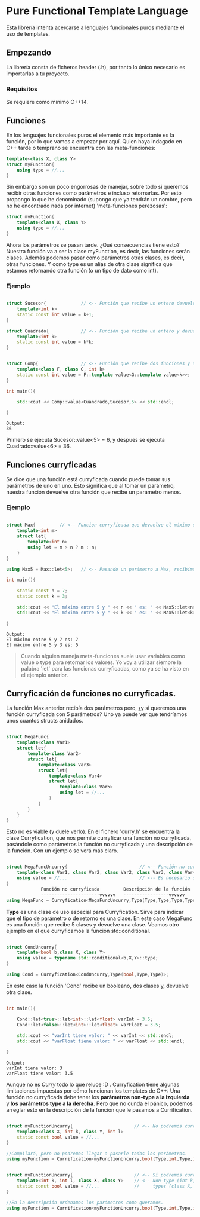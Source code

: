 
# Pure Functional Template Language

Esta librería intenta acercarse a lenguajes funcionales puros mediante el uso de templates.

## Empezando

La librería consta de ficheros header (.h), por tanto lo único necesario es importarlas a tu proyecto.

### Requisitos

Se requiere como mínimo C++14.


## Funciones

En los lenguajes funcionales puros el elemento más importante es la función, por lo que vamos a empezar por aquí. Quien haya indagado en C++ tarde o temprano se encuentra con las meta-funciones:

```cpp
template<class X, class Y>
struct myFunction{
    using type = //...
}
```

Sin embargo son un poco engorrosas de manejar, sobre todo si queremos recibir otras funciones como parámetros e incluso retornarlas. Por esto propongo lo que he denominado (supongo que ya tendrán un nombre, pero no he encontrado nada por internet) 'meta-funciones perezosas':

```cpp
struct myFunction{
    template<class X, class Y>
    using type = //...
}
```

Ahora los parámetros se pasan tarde. ¿Qué consecuencias tiene esto? Nuestra función va a ser la clase myFunction, es decir, las funciones serán clases. Además podemos pasar como parámetros otras clases, es decir, otras funciones. Y como type es un alias de otra clase significa que estamos retornando otra función (o un tipo de dato como int).

### Ejemplo

```cpp

struct Sucesor{             // <-- Función que recibe un entero devuelve su sucesor.
    template<int k>     
    static const int value = k+1;
}

struct Cuadrado{            // <-- Función que recibe un entero y devuelve su cuadrado.
    template<int k>
    static const int value = k*k;   
}


struct Comp{                // <-- Función que recibe dos funciones y un entero resultado de F(G(k)).
    template<class F, class G, int k>
    static const int value = F::template value<G::template value<k>>;
}

int main(){

    std::cout << Comp::value<Cuandrado,Sucesor,5> << std::endl;

}

```

```
Output: 
36
```

Primero se ejecuta Sucesor::value<5> = 6, y despues se ejecuta Cuadrado::value<6> = 36.

## Funciones curryficadas

Se dice que una función está curryficada cuando puede tomar sus parámetros de uno en uno. Esto significa que al tomar un parámetro, nuestra función devuelve otra función que recibe un parámetro menos. 

### Ejemplo

```cpp

struct Max{         // <-- Funcion curryficada que devuelve el máximo de dos enteros.
    template<int m>
    struct let{
        template<int n>
        using let = m > n ? m : n;
    }
}

using Max5 = Max::let<5>;   // <-- Pasando un parámetro a Max, recibimos una nueva función.

int main(){

    static const n = 7;
    static const k = 3;

    std::cout << "El máximo entre 5 y " << n << " es: " << Max5::let<n> << std::endl;
    std::cout << "El máximo entre 5 y " << k << " es: " << Max5::let<k> << std::endl;

}

```
 
```
Output:
El máximo entre 5 y 7 es: 7
El máximo entre 5 y 3 es: 5
```

> Cuando alguien maneja meta-funciones suele usar variables como value o type para retornar los valores. Yo voy a utilizar siempre la palabra 'let' para las funcionas curryficadas, como ya se ha visto en el ejemplo anterior.

## Curryficación de funciones no curryficadas.

La función Max anterior recibía dos parámetros pero, ¿y si queremos una función curryficada con 5 parámetros? Uno ya puede ver que tendríamos unos cuantos structs anidados. 

```cpp

struct MegaFunc{
    template<class Var1>
    struct let{
        template<class Var2>
        struct let{
            template<class Var3>
            struct let{
                template<class Var4>
                struct let{
                    template<class Var5>
                    using let = //...
                }
            }
        }
    }
}

```

Esto no es viable (y duele verlo). En el fichero 'curry.h' se encuentra la clase Curryfication, que nos permite curryficar una función no curryficada, pasándole como parámetros la función no curryficada y una descripción de la función. Con un ejemplo se verá más claro.

```cpp

struct MegaFuncUncurry{                           // <-- Función no curryficada
    template<class Var1, class Var2, class Var2, class Var3, class Var4, class Var5>
    using value = //...                           // <-- Es necesario que la palabra sea 'value'.
}
             Función no curryficada         Descripción de la función
             ----------------------vvvvvv   -----------------vvvvvv
using MegaFunc = Curryfication<MegaFuncUncurry,Type(Type,Type,Type,Type,Type)>;

```

**Type** es una clase de uso especial para Curryfication. Sirve para indicar que el tipo de parámetro o de retorno es una clase. En este caso MegaFunc es una función que recibe 5 clases y devuelve una clase. Veamos otro ejemplo en el que curryficamos la función std::conditional.

```cpp

struct CondUncurry{
    template<bool b,class X, class Y>
    using value = typename std::conditional<b,X,Y>::type;
}

using Cond = Curryfication<CondUncurry,Type(bool,Type,Type)>;

```

En este caso la función 'Cond' recibe un booleano, dos clases y, devuelve otra clase. 

```cpp

int main(){

    Cond::let<true>::let<int>::let<float> varInt = 3.5;
    Cond::let<false>::let<int>::let<float> varFloat = 3.5;
    
    std::cout << "varInt tiene valor: " << varInt << std::endl;
    std::cout << "varFloat tiene valor: " << varFloat << std::endl;

}

```

```
Output:
varInt tiene valor: 3
varFloat tiene valor: 3.5
```

Aunque no es *Curry* todo lo que reluce :D . Curryfication tiene algunas limitaciones impuestas por cómo funcionan los templates de C++: Una función no curryficada debe tener los **parámetros non-type a la izquierda** y **los parámetros type a la derecha**. Pero que no cunda el pánico, podemos arreglar esto en la descripción de la función que le pasamos a Currification.

```cpp

struct myFunctionUncurry{                       // <-- No podremos curryficar la función.
    template<class X, int k, class Y, int l>    
    static const bool value = //...
}

//Compilará, pero no podremos llegar a pasarle todos los parámetros.
using myFunction = Currification<myFunctionUncurry,bool(Type,int,Type,int)>;    

```

```cpp

struct myFunctionUncurry{                       // <-- Sí podremos curryficar la función.
    template<int k, int l, class X, class Y>    // <-- Non-type (int k, int l) están en la izquierda y 
    static const bool value = //...             //     types (class X, class Y) están a la derecha.
}

//En la descripción ordenamos los parámetros como queramos.
using myFunction = Currification<myFunctionUncurry,bool(Type,int,Type,int)>;  // <-- Correcto, leerá en este orden: (X,k,Y,l).

```


